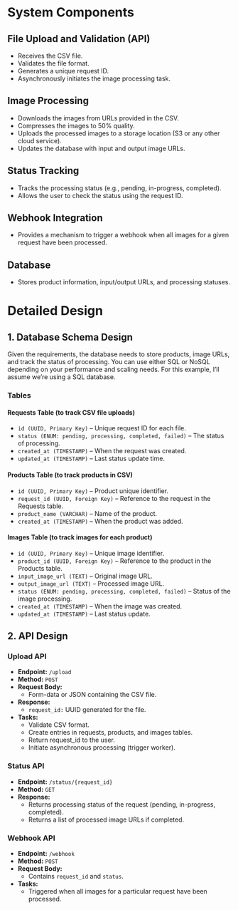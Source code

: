 # System Components

## File Upload and Validation (API)
- Receives the CSV file.
- Validates the file format.
- Generates a unique request ID.
- Asynchronously initiates the image processing task.

## Image Processing
- Downloads the images from URLs provided in the CSV.
- Compresses the images to 50% quality.
- Uploads the processed images to a storage location (S3 or any other cloud service).
- Updates the database with input and output image URLs.

## Status Tracking
- Tracks the processing status (e.g., pending, in-progress, completed).
- Allows the user to check the status using the request ID.

## Webhook Integration
- Provides a mechanism to trigger a webhook when all images for a given request have been processed.

## Database
- Stores product information, input/output URLs, and processing statuses.

# Detailed Design

## 1. Database Schema Design
Given the requirements, the database needs to store products, image URLs, and track the status of processing. You can use either SQL or NoSQL depending on your performance and scaling needs. For this example, I’ll assume we’re using a SQL database.

### Tables

#### Requests Table (to track CSV file uploads)
- `id (UUID, Primary Key)` – Unique request ID for each file.
- `status (ENUM: pending, processing, completed, failed)` – The status of processing.
- `created_at (TIMESTAMP)` – When the request was created.
- `updated_at (TIMESTAMP)` – Last status update time.

#### Products Table (to track products in CSV)
- `id (UUID, Primary Key)` – Product unique identifier.
- `request_id (UUID, Foreign Key)` – Reference to the request in the Requests table.
- `product_name (VARCHAR)` – Name of the product.
- `created_at (TIMESTAMP)` – When the product was added.

#### Images Table (to track images for each product)
- `id (UUID, Primary Key)` – Unique image identifier.
- `product_id (UUID, Foreign Key)` – Reference to the product in the Products table.
- `input_image_url (TEXT)` – Original image URL.
- `output_image_url (TEXT)` – Processed image URL.
- `status (ENUM: pending, processing, completed, failed)` – Status of the image processing.
- `created_at (TIMESTAMP)` – When the image was created.
- `updated_at (TIMESTAMP)` – Last status update.

## 2. API Design

### Upload API
- **Endpoint:** `/upload`
- **Method:** `POST`
- **Request Body:** 
    - Form-data or JSON containing the CSV file.
- **Response:**
    - `request_id:` UUID generated for the file.
- **Tasks:**
    - Validate CSV format.
    - Create entries in requests, products, and images tables.
    - Return request_id to the user.
    - Initiate asynchronous processing (trigger worker).

### Status API
- **Endpoint:** `/status/{request_id}`
- **Method:** `GET`
- **Response:**
    - Returns processing status of the request (pending, in-progress, completed).
    - Returns a list of processed image URLs if completed.

### Webhook API
- **Endpoint:** `/webhook`
- **Method:** `POST`
- **Request Body:**
    - Contains `request_id` and `status`.
- **Tasks:**
    - Triggered when all images for a particular request have been processed.
